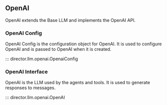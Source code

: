 ## OpenAI

OpenAI extends the Base LLM and implements the OpenAI API.

### OpenAI Config

OpenAI Config is the configuration object for OpenAI. It is used to configure OpenAI and is passed to OpenAI when it is created.

::: director.llm.openai.OpenaiConfig

### OpenAI Interface

OpenAI is the LLM used by the agents and tools. It is used to generate responses to messages.

::: director.llm.openai.OpenAI
